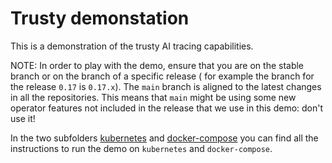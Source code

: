 # Trusty demonstation

This is a demonstration of the trusty AI tracing capabilities.

NOTE: In order to play with the demo, ensure that you are on the stable branch or on the branch of a specific release (
for example the branch for the release `0.17` is `0.17.x`).
The `main` branch is aligned to the latest changes in all the repositories. This means that `main` might be using some
new operator features not included in the release that we use in this demo: don't use it!

In the two subfolders [kubernetes](/kubernetes) and [docker-compose](/docker-compose) you can find all the instructions
to run the demo on `kubernetes` and `docker-compose`.